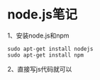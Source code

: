 # node.js笔记

1、安装node.js和npm

```
sudo apt-get install nodejs
sudo apt-get install npm
```



2、直接写js代码就可以

